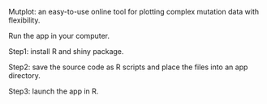 Mutplot: an easy-to-use online tool for plotting complex mutation data with flexibility.

Run the app in your computer.

Step1: install R and shiny package.

Step2: save the source code as R scripts and place the files into an app directory.

Step3: launch the app in R. 
